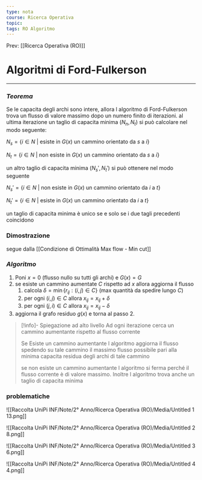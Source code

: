 ```yaml
---
type: nota
course: Ricerca Operativa
topic: 
tags: RO Algoritmo
---
```


Prev: [[Ricerca Operativa (RO)]]

# Algoritmi di Ford-Fulkerson
---

### *Teorema*

Se le capacita degli archi sono intere, allora l algoritmo di Ford-Fulkerson trova un flusso di valore massimo dopo un numero finito di iterazioni.
al ultima iterazione un taglio di capacita minima $(N_n,N_t)$ si può calcolare nel modo seguente:

$N_s =\{i\in N \ |$  esiste in $G(x)$ un cammino orientato da $s$  a  $i\}$

$N_t =\{i\in N \ |$  non esiste in $G(x)$ un cammino orientato da $s$  a  $i\}$

un altro taglio di capacita minima $(N_s',N_t')$ si può ottenere nel modo seguente

$N_s' =\{i\in N \ |$ non  esiste in $G(x)$ un cammino orientato da $i$ a  $t\}$

$N_t' =\{i\in N \ |$  esiste in $G(x)$ un cammino orientato da $i$ a  $t\}$

un taglio di capacita minima è unico se e solo se i due tagli precedenti coincidono

### Dimostrazione
segue dalla [[Condizione di Ottimalità Max flow - Min cut]]

### *Algoritmo*

1. Poni $x =0$ (flusso nullo su tutti gli archi) e $G(x)=G$
2. se esiste un cammino aumentate $C$ rispetto ad $x$ allora aggiorna il flusso
    1. calcola $\delta = \min \{r_{ij}:(i,j)\in C\}$ (max quantità da spedire lungo $C$)
    2. per ogni $(i,j) \in C$ allora $x_{ij}=x_{ij}+\delta$
    3. per ogni $(j,i) \in C$ allora $x_{ij}=x_{ij}-\delta$
3. aggiorna il grafo residuo $g(x)$ e torna al passo 2.

>[!info]- Spiegazione ad alto livello
>Ad ogni iterazione cerca un cammino aumentante rispetto al flusso corrente
>
>Se Esiste un cammino aumentante l algoritmo aggiorna il flusso spedendo su tale cammino il massimo flusso possibile pari alla minima capacita residua degli archi di tale cammino
>
>se non esiste un cammino aumentante l algoritmo si ferma perché il flusso corrente è di valore massimo. Inoltre l algoritmo trova anche un taglio di capacita minima 


### problematiche

![[Raccolta UniPi INF/Note/2° Anno/Ricerca Operativa (RO)/Media/Untitled 1 13.png]]

![[Raccolta UniPi INF/Note/2° Anno/Ricerca Operativa (RO)/Media/Untitled 2 8.png]]

![[Raccolta UniPi INF/Note/2° Anno/Ricerca Operativa (RO)/Media/Untitled 3 6.png]]

![[Raccolta UniPi INF/Note/2° Anno/Ricerca Operativa (RO)/Media/Untitled 4 4.png]]
